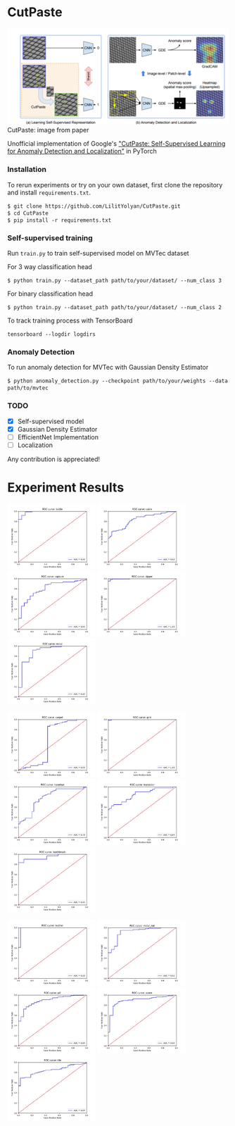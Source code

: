 # CutPaste
![CutPaste: image from paper](image.png)
CutPaste: image from paper

Unofficial implementation of Google's ["CutPaste: Self-Supervised Learning for Anomaly Detection and Localization"](https://arxiv.org/abs/2104.04015) in PyTorch

### Installation
To rerun experiments or try on your own dataset, first clone the repository and install `requirements.txt`.
```
$ git clone https://github.com/LilitYolyan/CutPaste.git
$ cd CutPaste
$ pip install -r requirements.txt
```

### Self-supervised training
Run `train.py` to train self-supervised model on MVTec dataset

For 3 way classification head 
```
$ python train.py --dataset_path path/to/your/dataset/ --num_class 3
```

For binary classification head 
```
$ python train.py --dataset_path path/to/your/dataset/ --num_class 2
```

To track training process with TensorBoard
```
tensorboard --logdir logdirs
```


### Anomaly Detection
To run anomaly detection for MVTec with Gaussian Density Estimator 
```
$ python anomaly_detection.py --checkpoint path/to/your/weights --data path/to/mvtec

```
### TODO
- [X] Self-supervised model 
- [X] Gaussian Density Estimator
- [ ] EfficientNet Implementation
- [ ] Localization

Any contribution is appreciated!

# Experiment Results
<p float="left">
  <img src="/experiments/roc_binary/bottle.jpg" width="200" />
  <img src="experiments/roc_binary/cable.jpg" width="200" /> 
  <img src="experiments/roc_binary/capsule.jpg" width="200" />
  <img src="experiments/roc_binary/zipper.jpg" width="200" />
  <img src="experiments/roc_binary/wood.jpg" width="200" /> 
</p>
<p float="left">
  <img src="/experiments/roc_binary/carpet.jpg" width="200" />
  <img src="experiments/roc_binary/grid.jpg" width="200" /> 
  <img src="experiments/roc_binary/hazelnut.jpg" width="200" />
  <img src="/experiments/roc_binary/transistor.jpg" width="200" />
  <img src="experiments/roc_binary/toothbrush.jpg" width="200" />
</p>
<p float="left">
  <img src="/experiments/roc_binary/leather.jpg" width="200" />
  <img src="experiments/roc_binary/metal_nut.jpg" width="200" /> 
  <img src="experiments/roc_binary/pill.jpg" width="200" />
  <img src="/experiments/roc_binary/screw.jpg" width="200" />
  <img src="experiments/roc_binary/tile.jpg" width="200" /> 
  
</p>
  
